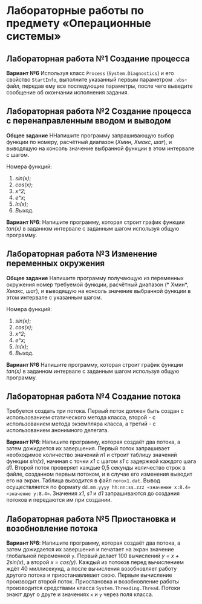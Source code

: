 # Лабораторные работы по предмету «Операционные системы»

## Лабораторная работа №1 Создание процесса

**Вариант №6** Используя класс `Process` (`System.Diagnostics`) и его свойство `StartInfo`, выполните указанный первым
параметром `.vbs`-файл, передав ему все последующие параметры, после чего выведите сообщение об окончании исполнения
задания.

## Лабораторная работа №2 Создание процесса с перенаправленным вводом и выводом

**Общее задание** ННапишите программу запрашивающую выбор функции по номеру, расчётный диапазон (*Xмин*, *Xмакс*,
*шаг*), и выводящую на консоль значение выбранной функции в этом интервале с шагом.

Номера функций:

1. *sin(x)*;
2. *cos(x)*;
3. *x^2*;
4. *e^x*;
5. *ln(x)*;
6. *Выход*.

**Вариант №6**: Напишите программу, которая строит график функции *tan(x)* в заданном интервале с заданным шагом
используя общую программу.

## Лабораторная работа №3 Изменение переменных окружения

**Общее задание** Напишите программу получающую из переменных окружения номер требуемой функции, расчётный диапазон (*
Xмин*, *Xмакс*, *шаг*), и выводящую на консоль значение выбранной функции в этом интервале с указанным шагом.

Номера функций:

1. *sin(x)*;
2. *cos(x)*;
3. *x^2*;
4. *e^x*;
5. *ln(x)*;
6. *Выход*.

**Вариант №6** Напишите программу, которая строит график функции *tan(x)* в заданном интервале с заданным шагом
используя общую программу.

## Лабораторная работа №4 Создание потока

Требуется создать три потока. Первый поток должен быть создан с использованием статического метода класса, второй - с
использованием метода экземпляра класса, а третий - с использованием анонимного делегата.

**Вариант №6**: Напишите программу, которая создаёт два потока, а затем дожидается их завершения. Первый поток
запрашивает необходимое количество значений *n1* и строит таблицу значений функции *sin(x)*, начиная с точки *x1* с
шагом *s1* с задержкой каждого шага *d1*. Второй поток проверяет каждые 0,5 секунды количество строк в файле, созданном
первым потоком, и в случае его изменения выводит его на экран. Таблица выводится в файл `поток1.dat`. Вывод
осуществляется по формату `dd.mm.yyyy hh:nn:ss.zzz «значение x:8.4» «значение y:8.4»`. Значения *x1*, *s1* и *d1*
запрашиваются до создания потоков и передаются им при создании.

## Лабораторная работа №5 Приостановка и возобновление потока

**Вариант №6**: Напишите программу, которая создаёт два потока, а затем дожидается их завершения и печатает на экран
значение глобальной переменной `y`. Первый делает 100 вычислений *y = x + 2sin(x)*, а второй *x = cos(y)*. Каждый из
потоков перед вычислением ждёт 40 миллисекунд, а после вычисления возобновляет работу другого потока и 
приостанавливает свою. Первым вычисление производит второй поток. Приостановка и возобновление работы производится 
средствами класса `System.Threading.Thread`. Потоки знают друг о друге и значениях `x` и `y` через поля класса.